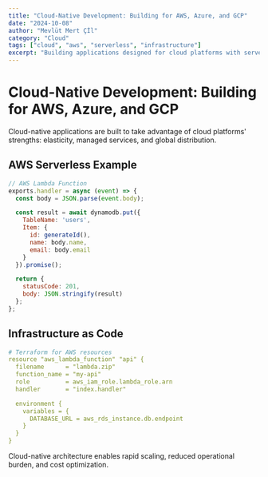 ```yaml
---
title: "Cloud-Native Development: Building for AWS, Azure, and GCP"
date: "2024-10-08"
author: "Mevlüt Mert Çİl"
category: "Cloud"
tags: ["cloud", "aws", "serverless", "infrastructure"]
excerpt: "Building applications designed for cloud platforms with serverless, auto-scaling, and managed services."
---
```


# Cloud-Native Development: Building for AWS, Azure, and GCP

Cloud-native applications are built to take advantage of cloud platforms' strengths: elasticity, managed services, and global distribution.

## AWS Serverless Example

```javascript
// AWS Lambda Function
exports.handler = async (event) => {
  const body = JSON.parse(event.body);

  const result = await dynamodb.put({
    TableName: 'users',
    Item: {
      id: generateId(),
      name: body.name,
      email: body.email
    }
  }).promise();

  return {
    statusCode: 201,
    body: JSON.stringify(result)
  };
};
```

## Infrastructure as Code

```yaml
# Terraform for AWS resources
resource "aws_lambda_function" "api" {
  filename      = "lambda.zip"
  function_name = "my-api"
  role          = aws_iam_role.lambda_role.arn
  handler       = "index.handler"

  environment {
    variables = {
      DATABASE_URL = aws_rds_instance.db.endpoint
    }
  }
}
```

Cloud-native architecture enables rapid scaling, reduced operational burden, and cost optimization.
